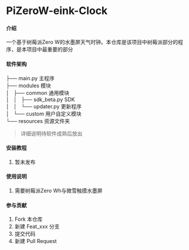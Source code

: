 # PiZeroW-eink-Clock

#### 介绍
一个基于树莓派Zero W的水墨屏天气时钟。本仓库是该项目中树莓派部分的程序，是本项目中最重要的部分

#### 软件架构
├── main.py                 主程序<br>
├── modules                 模块<br>
│   ├── common              通用模块<br>
│   │   ├── sdk_beta.py     SDK<br>
│   │   └── updater.py      更新程序<br>
│   └── custom              用户自定义模块<br>
└── resources               资源文件夹<br>
>详细说明待软件成熟后放出

#### 安装教程

1.  暂未发布

#### 使用说明

1.  需要树莓派Zero Wh与微雪触摸水墨屏

#### 参与贡献

1.  Fork 本仓库
2.  新建 Feat_xxx 分支
3.  提交代码
4.  新建 Pull Request